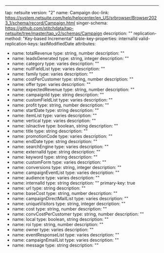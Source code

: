 ---
tap: netsuite
version: "2"
name: Campaign
doc-link: https://system.netsuite.com/help/helpcenter/en_US/srbrowser/Browser2023_1/schema/record/Campaign.html
singer-schema: https://github.com/stitchdata/tap-netsuite/tree/master/tap_v2/schemas/Campaign
description: ""
replication-method: "Key-based Incremental"
table-key-properties: internalId
valid-replication-keys: lastModifiedDate
attributes:
- name: totalRevenue
  type: string, number
  description: ""
- name: leadsGenerated
  type: string, integer
  description: ""
- name: category
  type: varies
  description: ""
- name: nullFieldList
  type: varies
  description: ""
- name: family
  type: varies
  description: ""
- name: costPerCustomer
  type: string, number
  description: ""
- name: offer
  type: varies
  description: ""
- name: expectedRevenue
  type: string, number
  description: ""
- name: campaignId
  type: string
  description: ""
- name: customFieldList
  type: varies
  description: ""
- name: profit
  type: string, number
  description: ""
- name: startDate
  type: string
  description: ""
- name: itemList
  type: varies
  description: ""
- name: vertical
  type: varies
  description: ""
- name: isInactive
  type: boolean, string
  description: ""
- name: title
  type: string
  description: ""
- name: promotionCode
  type: varies
  description: ""
- name: endDate
  type: string
  description: ""
- name: searchEngine
  type: varies
  description: ""
- name: externalId
  type: string
  description: ""
- name: keyword
  type: string
  description: ""
- name: customForm
  type: varies
  description: ""
- name: conversions
  type: string, integer
  description: ""
- name: campaignEventList
  type: varies
  description: ""
- name: audience
  type: varies
  description: ""
- name: internalId
  type: string
  description: ""
  primary-key: true
- name: url
  type: string
  description: ""
- name: baseCost
  type: string, number
  description: ""
- name: campaignDirectMailList
  type: varies
  description: ""
- name: uniqueVisitors
  type: string, integer
  description: ""
- name: cost
  type: string, number
  description: ""
- name: convCostPerCustomer
  type: string, number
  description: ""
- name: local
  type: boolean, string
  description: ""
- name: roi
  type: string, number
  description: ""
- name: owner
  type: varies
  description: ""
- name: eventResponseList
  type: varies
  description: ""
- name: campaignEmailList
  type: varies
  description: ""
- name: message
  type: string
  description: ""
